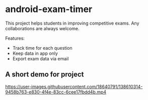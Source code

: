 # android-exam-timer

This project helps students in improving competitive exams. Any collaborations are always welcome.

Features:
- Track time for each question
- Keep data in app only
- Export exam data via email

## A short demo for project

https://user-images.githubusercontent.com/18640791/138610314-9458b763-e830-4f4e-83cc-6cee17fbdd4b.mp4

